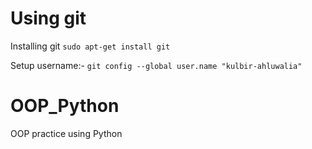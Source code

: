 # Using git
Installing git
```sudo apt-get install git```

Setup username:-
```git config --global user.name "kulbir-ahluwalia"```

# OOP_Python
OOP practice using Python
